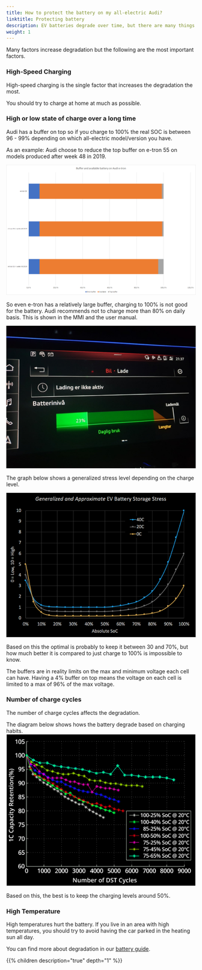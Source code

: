 ```yaml
---
title: How to protect the battery on my all-electric Audi?
linktitle: Protecting battery
description: EV batteries degrade over time, but there are many things you can do to make them last longer. 
weight: 1
---
```


Many factors increase degradation but the following are the most important factors.

### High-Speed Charging

High-speed charging is the single factor that increases the degradation the most.

You should try to charge at home at much as possible.

### High or low state of charge over a long time

Audi has a buffer on top so if you charge to 100% the real SOC is between 96 - 99% depending on which all-electric model/version you have.

As an example: Audi choose to reduce the top buffer on e-tron 55 on models produced after week 48 in 2019.

![bilde](buffersize.png "Buffer size" )

So even e-tron has a relatively  large buffer, charging to 100% is not good for the battery. Audi recommends not to charge more than 80% on daily basis. This is shown in the MMI and the user manual.

![bilde](chargingtarget.png "Charging target")

The graph below shows a generalized stress level depending on the charge level.

![bilde](evstoragestress.png)

Based on this the optimal is probably to keep it between 30 and 70%, but how much better it is compared to just charge to 100% is impossible to know.

The buffers are in reality limits on the max and minimum voltage each cell can have. Having a 4% buffer on top means the voltage on each cell is limited to a max of 96% of the max voltage.

### Number of charge cycles

The number of charge cycles affects the degradation.

The diagram below shows hows the battery degrade based on charging habits.
![bilde](dstcycles.png "Battery degradation")

Based on this, the best is to keep the charging levels around 50%.

### High Temperature

High temperatures hurt the battery. If you live in an area with high temperatures, you should try to avoid having the car parked in the heating sun all day.

You can find more about degradation in our [battery guide](../../../technology/battery/).

{{% children description="true" depth="1" %}}
